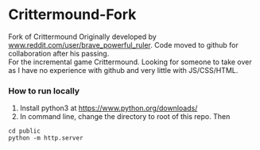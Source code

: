 # Crittermound-Fork
Fork of Crittermound
Originally developed by www.reddit.com/user/brave_powerful_ruler.  Code moved to github for collaboration after his passing.  
For the incremental game Crittermound.  Looking for someone to take over as I have no experience with github and very little
with JS/CSS/HTML.


### How to run locally

1. Install python3 at https://www.python.org/downloads/
2. In command line, change the directory to root of this repo. Then
```
cd public
python -m http.server
```
